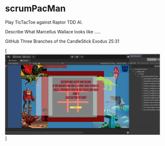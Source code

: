 # scrumPacMan

Play TicTacToe against Raptor TDD AI.

Describe What Marcellus Wallace looks like .....

GitHub Three Branches of the CandleStick Exodus 25:31 


[![herbie nichols the third world.... ](https://raw.githubusercontent.com/rgarro/scrumPacMan/main/preview.png)]
